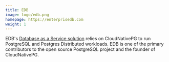 ```yaml
---
title: EDB
image: logo/edb.png
homepage: https://enterprisedb.com
weight: 1
---
```


EDB's [Database as a Service solution](https://www.enterprisedb.com/products/edb-postgres-ai-cloud-service) relies on CloudNativePG to run PostgreSQL and Postgres Distributed workloads. EDB is one of the primary contributors to the open source PostgreSQL project and the founder of CloudNativePG.
